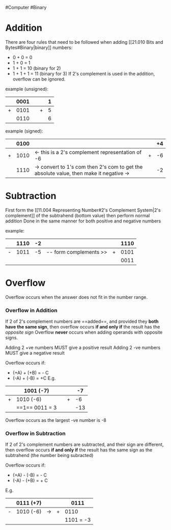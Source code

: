 #Computer #Binary

# Addition
There are four rules that need to be followed when adding [[21.010 Bits and Bytes#Binary|binary]] numbers:
- 0 + 0 = 0
- 1 + 0 = 1
- 1 + 1 = 10 (binary for 2)
- 1 + 1 + 1 = 11 (binary for 3)
If 2's complement is used in the addition, overflow can be ignored.

example (unsigned):

|     | 0001 |     |     | 1   |
| --- | ---- | --- | --- | --- |
| +   | 0101 |     | +   | 5   |
|     | 0110 |     |     | 6   |
example (signed):

|     | 0100 |                                                                                        |     | +4  |
| --- | ---- | -------------------------------------------------------------------------------------- | --- | --- |
| +   | 1010 | <- this is a 2's complement representation of -6                                       | +   | -6  |
|     | 1110 | -> convert to 1's com then 2's com to get the absolute value, then make it negative -> |     | -2  |

# Subtraction
First form the [[11.004 Representing Number#2's Complement System|2's complement]] of the subtrahend (bottom value) then perform normal addition
Done in the same manner for both positive and negative numbers

example:

|     | 1110 | -2  |                        |     | 1110 |
| --- | ---- | --- | ---------------------- | --- | ---- |
| -   | 1011 | -5  | -- form complements >> | +   | 0101 |
|     |      |     |                        |     | 0011 |
# Overflow
Overflow occurs when the answer does not fit in the number range.

### Overflow in Addition
If 2 of 2's complement numbers are ==added==, and provided they **both have the same sign**, then overflow occurs **if and only if** the result has the *opposite sign*
Overflow **never** occurs when adding operands with opposite signs.

Adding 2 +ve numbers MUST give a positive result 
Adding 2 -ve numbers MUST give a negative result

Overflow occurs if:
- (+A) + (+B) = - C
- (-A) + (-B) = +C
E.g.

|     | 1001 (-7)        |     |     | -7  |
| --- | ---------------- | --- | --- | --- |
| +   | 1010 (-6)        |     | +   | -6  |
|     | ==1==   0011 = 3 |     |     | -13 |
Overflow occurs as the largest -ve number is -8

### Overflow in Subtraction
If 2 of 2's complement numbers are subtracted, and their sign are different, then overflow occurs **if and only if** the result has the same sign as the subtrahend (the number being subracted)

Overflow occurs if:
-  (+A) - (-B) = - C
-  (-A) - (+B) = + C

E.g.

|     | 0111 (+7) |     |     | 0111      |
| --- | --------- | --- | --- | --------- |
| -   | 1010 (-6) | ->  | +   | 0110      |
|     |           |     |     | 1101 = -3 |


